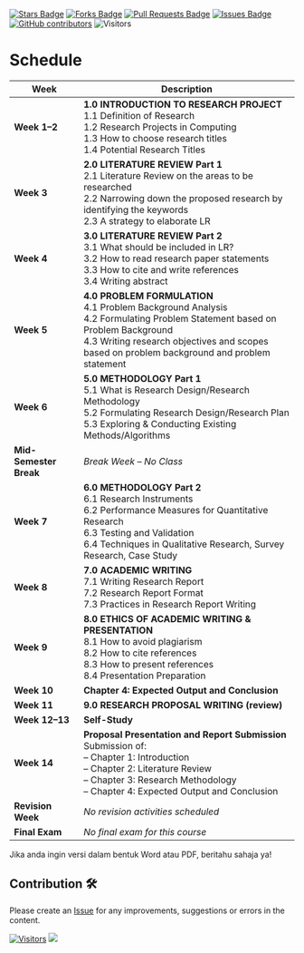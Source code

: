 <a href="https://github.com/drshahizan/research-design/stargazers"><img src="https://img.shields.io/github/stars/drshahizan/research-design" alt="Stars Badge"/></a>
<a href="https://github.com/drshahizan/research-design/network/members"><img src="https://img.shields.io/github/forks/drshahizan/research-design" alt="Forks Badge"/></a>
<a href="https://github.com/drshahizan/research-design/pulls"><img src="https://img.shields.io/github/issues-pr/drshahizan/research-design" alt="Pull Requests Badge"/></a>
<a href="https://github.com/drshahizan/research-design"><img src="https://img.shields.io/github/issues/drshahizan/research-design" alt="Issues Badge"/></a>
<a href="https://github.com/drshahizan/research-design/graphs/contributors"><img alt="GitHub contributors" src="https://img.shields.io/github/contributors/drshahizan/research-design?color=2b9348"></a>
![Visitors](https://api.visitorbadge.io/api/visitors?path=https%3A%2F%2Fgithub.com%2Fdrshahizan%2BDM&labelColor=%23d9e3f0&countColor=%23697689&style=flat)

# Schedule

| **Week**        | **Description** |
|-----------------|-----------------|
| **Week 1–2**     | **1.0 INTRODUCTION TO RESEARCH PROJECT**<br>1.1 Definition of Research<br>1.2 Research Projects in Computing<br>1.3 How to choose research titles<br>1.4 Potential Research Titles |
| **Week 3**       | **2.0 LITERATURE REVIEW Part 1**<br>2.1 Literature Review on the areas to be researched<br>2.2 Narrowing down the proposed research by identifying the keywords<br>2.3 A strategy to elaborate LR |
| **Week 4**       | **3.0 LITERATURE REVIEW Part 2**<br>3.1 What should be included in LR?<br>3.2 How to read research paper statements<br>3.3 How to cite and write references<br>3.4 Writing abstract |
| **Week 5**       | **4.0 PROBLEM FORMULATION**<br>4.1 Problem Background Analysis<br>4.2 Formulating Problem Statement based on Problem Background<br>4.3 Writing research objectives and scopes based on problem background and problem statement |
| **Week 6**       | **5.0 METHODOLOGY Part 1**<br>5.1 What is Research Design/Research Methodology<br>5.2 Formulating Research Design/Research Plan<br>5.3 Exploring & Conducting Existing Methods/Algorithms |
| **Mid-Semester Break** | *Break Week – No Class* |
| **Week 7**       | **6.0 METHODOLOGY Part 2**<br>6.1 Research Instruments<br>6.2 Performance Measures for Quantitative Research<br>6.3 Testing and Validation<br>6.4 Techniques in Qualitative Research, Survey Research, Case Study |
| **Week 8**       | **7.0 ACADEMIC WRITING**<br>7.1 Writing Research Report<br>7.2 Research Report Format<br>7.3 Practices in Research Report Writing |
| **Week 9**       | **8.0 ETHICS OF ACADEMIC WRITING & PRESENTATION**<br>8.1 How to avoid plagiarism<br>8.2 How to cite references<br>8.3 How to present references<br>8.4 Presentation Preparation |
| **Week 10**      | **Chapter 4: Expected Output and Conclusion** |
| **Week 11**      | **9.0 RESEARCH PROPOSAL WRITING (review)** |
| **Week 12–13**   | **Self-Study** |
| **Week 14**      | **Proposal Presentation and Report Submission**<br>Submission of:<br>– Chapter 1: Introduction<br>– Chapter 2: Literature Review<br>– Chapter 3: Research Methodology<br>– Chapter 4: Expected Output and Conclusion |
| **Revision Week**| *No revision activities scheduled* |
| **Final Exam**   | *No final exam for this course* |

Jika anda ingin versi dalam bentuk Word atau PDF, beritahu sahaja ya!

## Contribution 🛠️
Please create an [Issue](https://github.com/drshahizan/research-design/issues) for any improvements, suggestions or errors in the content.

[![Visitors](https://api.visitorbadge.io/api/visitors?path=https%3A%2F%2Fgithub.com%2Fdrshahizan&labelColor=%23697689&countColor=%23555555&style=plastic)](https://visitorbadge.io/status?path=https%3A%2F%2Fgithub.com%2Fdrshahizan)
![](https://hit.yhype.me/github/profile?user_id=81284918)
